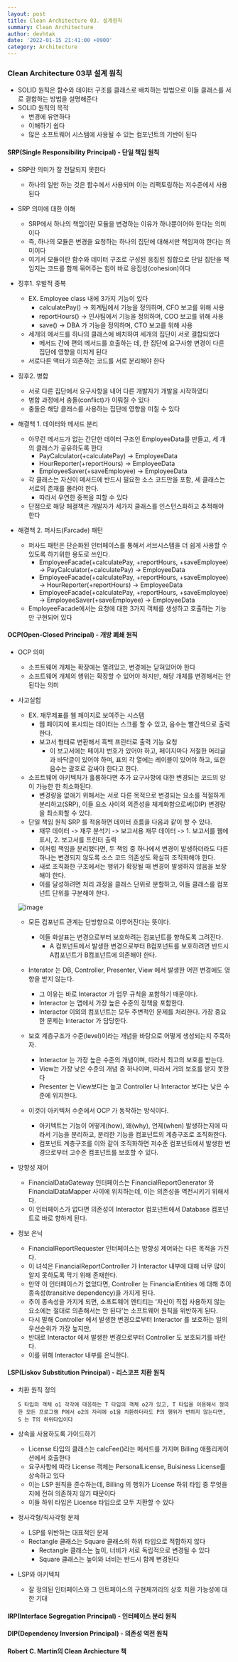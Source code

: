 ```yaml
---
layout: post
title: Clean Architecture 03. 설계원칙
summary: Clean Architecture 
author: devhtak
date: '2022-01-15 21:41:00 +0900'
category: Architecture
---
```


### Clean Architecture 03부 설계 원칙

- SOLID 원칙은 함수와 데이터 구조를 클래스로 배치하는 방법으로 이들 클래스를 서로 결합하는 방법을 설명해준다
- SOLID 원칙의 목적
  - 변경에 유연하다
  - 이해하기 쉽다
  - 많은 소프트웨어 시스템에 사용될 수 있는 컴포넌트의 기반이 된다

#### SRP(Single Responsibility Principal) - 단일 책임 원칙

- SRP란 의미가 잘 전달되지 못한다
  - 하나의 일만 하는 것은 함수에서 사용되며 이는 리팩토링하는 저수준에서 사용된다
- SRP 의미에 대한 이해
  - SRP에서 하나의 책임이란 모듈을 변경하는 이유가 하나뿐이어야 한다는 의미이다
  - 즉, 하나의 모듈은 변경을 요청하는 하나의 집단에 대해서만 책임져야 한다는 의미이다
  - 여기서 모듈이란 함수와 데이터 구조로 구성된 응집된 집합으로 단일 집단을 책임지는 코드를 함께 묶어주는 힘이 바로 응집성(cohesion)이다

- 징후1. 우발적 중복
  - EX. Employee class 내에 3가지 기능이 있다
    - calculatePay() -> 회계팀에서 기능을 정의하며, CFO 보고를 위해 사용
    - reportHours() -> 인사팀에서 기능을 정의하며, COO 보고를 위해 사용
    - save() -> DBA 가 기능을 정의하며, CTO 보고를 위해 사용
  - 세개의 메서드를 하나의 클래스에 배치하여 세개의 집단이 서로 결합되었다
    - 메서드 간에 편의 메서드를 호출하는 데, 한 집단에 요구사항 변경이 다른 집단에 영향을 미치게 된다
  - 서로다른 액터가 의존하는 코드를 서로 분리해야 한다

- 징후2. 병합
  - 서로 다른 집단에서 요구사항을 내어 다른 개발자가 개발을 시작하였다
  - 병합 과정에서 충돌(conflict)가 이뤄질 수 있다
  - 충돌은 해당 클래스를 사용하는 집단에 영향을 미칠 수 있다

- 해결책 1. 데이터와 메서드 분리
  - 아무런 메서드가 없는 간단한 데이터 구조인 EmployeeData를 만들고, 세 개의 클래스가 공유하도록 한다
    - PayCalculator(+calculatePay) -> EmployeeData
    - HourReporter(+reportHours) -> EmployeeData
    - EmployeeSaver(+saveEmployee) -> EmployeeData
  - 각 클래스는 자신이 메서드에 반드시 필요한 소스 코드만을 포함, 세 클래스는 서로의 존재를 몰라야 한다.
    - 따라서 우연한 중복을 피할 수 있다
  - 단점으로 해당 해결책은 개발자가 세가지 클래스를 인스턴스화하고 추적해야 한다

- 해결책 2. 퍼사드(Farcade) 패턴
  - 퍼사드 패턴은 단순화된 인터페이스를 통해서 서브시스템을 더 쉽게 사용할 수 있도록 하기위한 용도로 쓰인다.
    - EmployeeFacade(+calculatePay, +reportHours, +saveEmployee) -> PayCalculator(+calculatePay) -> EmployeeData
    - EmployeeFacade(+calculatePay, +reportHours, +saveEmployee) -> HourReporter(+reportHours) -> EmployeeData
    - EmployeeFacade(+calculatePay, +reportHours, +saveEmployee) -> EmployeeSaver(+saveEmployee) -> EmployeeData
  - EmployeeFacade에서는 요청에 대한 3가지 객체를 생성하고 호출하는 기능만 구현되어 있다

#### OCP(Open-Closed Principal) - 개방 폐쇄 원칙

- OCP 의미
  - 소프트웨어 개체는 확장에는 열려있고, 변경에는 닫혀있어야 한다 
  - 소프트웨어 개체의 행위는 확장할 수 있어야 하지만, 해당 개체를 변경해서는 안된다는 의미

- 사고실험
  - EX. 재무제표를 웹 페이지로 보여주는 시스템
    - 웹 페이지에 표시되는 데이터는 스크롤 할 수 있고, 음수는 빨간색으로 출력한다.
    - 보고서 형태로 변환해서 흑백 프린터로 출력 기능 요청
      - 이 보고서에는 페이지 번호가 있어야 하고, 페이지마다 저절한 머리글과 바닥글이 있어야 하며, 표의 각 열에는 레이블이 있어야 하고, 또한 음수는 괄호로 감싸야 한다고 한다.
  - 소프트웨어 아키텍처가 훌륭하다면 추가 요구사항에 대한 변경되는 코드의 양이 가능한 한 최소화된다.
    - 변경량을 없애기 위해서는 서로 다른 목적으로 변경되는 요소를 적절하게 분리하고(SRP), 이들 요소 사이의 의존성을 체계화함으로써(DIP) 변경량을 최소화할 수 있다.
  - 단일 책임 원칙 SRP 를 적용하면 데이터 흐름을 다음과 같이 할 수 있다.
    - 재무 데이터 -> 재무 분석기 -> 보고서용 재무 데이터 -> 1. 보고서를 웹에 표시, 2. 보고서를 프린터 출력
    - 이처럼 책임을 분리했다면, 두 책임 중 하나에서 변경이 발생하더라도 다른 하나는 변경되지 않도록 소스 코드 의존성도 확실히 조직화해야 한다.
    - 새로 조직화한 구조에서는 행위가 확장될 때 변경이 발생하지 않음을 보장해야 한다.
    - 이를 달성하려면 처리 과정을 클래스 단위로 분할하고, 이들 클래스를 컴포넌트 단위를 구분해야 한다.

  ![image](https://user-images.githubusercontent.com/42403023/149607251-5ff011f2-4572-4eba-acee-303648d59ef3.png)

  - 모든 컴포넌트 관계는 단방향으로 이루어진다는 뜻이다.
    - 이들 화살표는 변경으로부터 보호하려는 컴포넌트를 향하도록 그려진다.
      - A 컴포넌트에서 발생한 변경으로부터 B컴포넌트를 보호하려면 반드시 A컴포넌트가 B컴포넌트에 의존해야 한다.
  
  - Interator 는 DB, Controller, Presenter, View 에서 발생한 어떤 변경에도 영향을 받지 않는다.
    - 그 이유는 바로 Interactor 가 업무 규칙을 포함하기 때문이다.
    - Interactor 는 앱에서 가장 높은 수준의 정책을 포함한다.
    - Interactor 이외의 컴포넌트는 모두 주변적인 문제를 처리한다. 가장 중요한 문제는 Interactor 가 담당한다.

  - 보호 계층구조가 수준(level)이라는 개념을 바탕으로 어떻게 생성되는지 주목하자.
    - Interactor 는 가장 높은 수준의 개념이며, 따라서 최고의 보호를 받는다.
    - View는 가장 낮은 수준의 개념 중 하나이며, 따라서 거의 보호를 받지 못한다
    - Presenter 는 View보다는 높고 Controller 나 Interactor 보다는 낮은 수준에 위치한다.

  - 이것이 아키텍처 수준에서 OCP 가 동작하는 방식이다.
    - 아키텍트는 기능이 어떻게(how), 왜(why), 언제(when) 발생하는지에 따라서 기능을 분리하고, 분리한 기능을 컴포넌트의 계층구조로 조직화한다.
    - 컴포넌트 계층구조를 이와 같이 조직화하면 저수준 컴포넌트에서 발생한 변경으로부터 고수준 컴포넌트를 보호할 수 있다.

- 방향성 제어
  - FinancialDataGateway 인터페이스는 FinancialReportGenerator 와 FinancialDataMapper 사이에 위치하는데, 이는 의존성을 역전시키기 위해서다.
  - 이 인터페이스가 없다면 의존성이 Interactor 컴포넌트에서 Database 컴포넌트로 바로 향하게 된다.

- 정보 은닉
  - FinancialReportRequester 인터페이스는 방향성 제어와는 다른 목적을 가진다.
  - 이 녀석은 FinancialReportController 가 Interactor 내부에 대해 너무 많이 알지 못하도록 막기 위해 존재한다.
  - 만약 이 인터페이스가 없었다면, Controller 는 FinancialEntities 에 대해 추이 종속성(transitive dependency)을 가지게 된다.
  - 추이 종속성을 가지게 되면, 소프트웨어 엔티티는 '자신이 직접 사용하지 않는 요소에는 절대로 의존해서는 안 된다'는 소프트웨어 원칙을 위반하게 된다.
  - 다시 말해 Controller 에서 발생한 변경으로부터 Interactor 를 보호하는 일의 우선순위가 가장 높지만,
  - 반대로 Interactor 에서 발생한 변경으로부터 Controller 도 보호되기를 바란다.
  - 이를 위해 Interactor 내부를 은닉한다.

#### LSP(Liskov Substitution Principal) - 리스코프 치환 원칙

- 치환 원칙 정의
  ```
  S 타입의 객체 o1 각각에 대응하는 T 타입의 객체 o2가 있고, T 타입을 이용해서 정의한 모든 프로그램 P에서 o2의 자리에 o1을 치환하더라도 P의 행위가 변하지 않는다면,
  S 는 T의 하위타입이다
  ```
- 상속을 사용하도록 가이드하기
  - License 타입의 클래스는 calcFee()라는 메서드를 가지며 Billing 애플리케이션에서 호출한다
  - 요구사항에 따라 License 객체는 PersonalLicense, Buisiness License를 상속하고 있다
  - 이는 LSP 원칙을 준수하는데, Billing 의 행위가 License 하위 타입 중 무엇을 지에 전혀 의존하지 않기 때문이다
  - 이들 하위 타입은 License 타입으로 모두 치환할 수 있다

- 정사각형/직사각형 문제
  - LSP를 위반하는 대표적인 문제
  - Rectangle 클래스는 Square 클래스의 하위 타입으로 적합하지 않다
    - Rectangle 클래스는 높이, 너비가 서로 독립적으로 변경될 수 있다
    - Square 클래스는 높이와 너비는 반드시 함께 변경된다

- LSP와 아키텍처
  - 잘 정의된 인터페이스와 그 인트페이스의 구현체끼리의 상호 치환 가능성에 대한 기대

#### IRP(Interface Segregation Principal) - 인터페이스 분리 원칙
 
#### DIP(Dependency Inversion Principal) - 의존성 역전 원칙

#### Robert C. Martin의 Clean Archiecture 책
